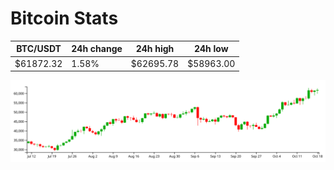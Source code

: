 # Bitcoin Stats

BTC/USDT|24h change|24h high|24h low|
|---|---|---|---|
|$61872.32|1.58%|$62695.78|$58963.00|

<img src="./chart.svg">
